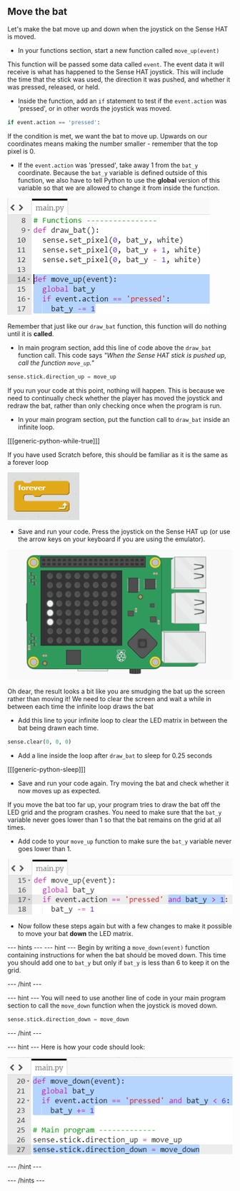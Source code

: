 ## Move the bat

Let's make the bat move up and down when the joystick on the Sense HAT is moved.

+ In your functions section, start a new function called `move_up(event)`

This function will be passed some data called `event`. The event data it will receive is what has happened to the Sense HAT joystick. This will include the time that the stick was used, the direction it was pushed, and whether it was pressed, released, or held.

+ Inside the function, add an `if` statement to test if the `event.action` was 'pressed', or in other words the joystick was moved.

```python
if event.action == 'pressed':
```

If the condition is met, we want the bat to move up. Upwards on our coordinates means making the number smaller - remember that the top pixel is 0.

+ If the `event.action` was 'pressed', take away 1 from the `bat_y` coordinate. Because the `bat_y` variable is defined outside of this function, we also have to tell Python to use the **global** version of this variable so that we are allowed to change it from inside the function.

![Bat y moves up](images/move-bat-up.png)

Remember that just like our `draw_bat` function, this function will do nothing until it is **called**.

+ In main program section, add this line of code above the `draw_bat` function call. This code says _"When the Sense HAT stick is pushed up, call the function `move_up`."_

``` python
sense.stick.direction_up = move_up
```

If you run your code at this point, nothing will happen. This is because we need to continually check whether the player has moved the joystick and redraw the bat, rather than only checking once when the program is run.

+ In your main program section, put the function call to `draw_bat` inside an infinite loop.

[[[generic-python-while-true]]]

If you have used Scratch before, this should be familiar as it is the same as a forever loop

![Forever loop in Scratch](images/forever-scratch.png)

+ Save and run your code. Press the joystick on the Sense HAT up (or use the arrow keys on your keyboard if you are using the emulator).

![Move the bat](images/move-the-bat.gif)

Oh dear, the result looks a bit like you are smudging the bat up the screen rather than moving it! We need to clear the screen and wait a while in between each time the infinite loop draws the bat


+ Add this line to your infinite loop to clear the LED matrix in between the bat being drawn each time.

``` python
sense.clear(0, 0, 0)
```

+ Add a line inside the loop after `draw_bat` to sleep for 0.25 seconds

[[[generic-python-sleep]]]

+ Save and run your code again. Try moving the bat and check whether it now moves up as expected.

If you move the bat too far up, your program tries to draw the bat off the LED grid and the program crashes. You need to make sure that the `bat_y` variable never goes lower than 1 so that the bat remains on the grid at all times.

+ Add code to your `move_up` function to make sure the `bat_y` variable never goes lower than 1.

![Check bat isn't off the screen](images/check-not-off-screen.png)

+ Now follow these steps again but with a few changes to make it possible to move your bat **down** the LED matrix.

--- hints ---
--- hint ---
Begin by writing a `move_down(event)` function containing instructions for when the bat should be moved down. This time you should add one to `bat_y` but only if `bat_y` is less than 6 to keep it on the grid.

--- /hint ---

--- hint ---
You will need to use another line of code in your main program section to call the `move_down` function when the joystick is moved down.

``` python
sense.stick.direction_down = move_down
```

--- /hint ---

--- hint ---
Here is how your code should look:

![Moving the bat down](images/hint-move-down.png)

--- /hint ---

--- /hints ---
